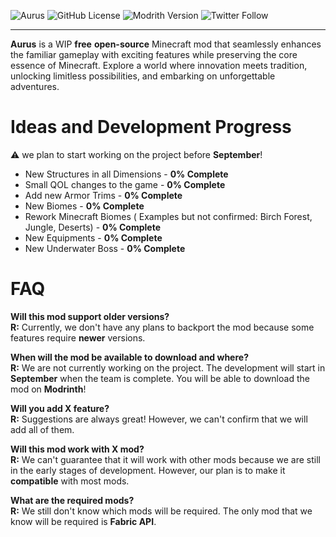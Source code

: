 ![Aurus](https://i.imgur.com/7M6znfp.png)
![GitHub License](https://img.shields.io/github/license/Dupernite/Aurus)
![Modrith Version](https://img.shields.io/modrinth/v/6UjXU2BV?logo=modrinth&link=https%3A%2F%2Fmodrinth.com%2Fmod%2Faurus)
![Twitter Follow](https://img.shields.io/twitter/follow/TeamAurus?link=https%3A%2F%2Ftwitter.com%2Fteamaurus)

---
**Aurus** is a WIP **free** **open-source** Minecraft mod that seamlessly enhances the familiar gameplay with exciting features while preserving the core essence of Minecraft. Explore a world where innovation meets tradition, unlocking limitless possibilities, and embarking on unforgettable adventures.

# Ideas and Development Progress

⚠️ we plan to start working on the project before **September**!

* New Structures in all Dimensions - **0% Complete** 
* Small QOL changes to the game - **0% Complete** 
* Add new Armor Trims - **0% Complete** 
* New Biomes - **0% Complete** 
* Rework Minecraft Biomes ( Examples but not confirmed: Birch Forest, Jungle, Deserts) - **0% Complete** 
* New Equipments - **0% Complete** 
* New Underwater Boss - **0% Complete** 

# FAQ
**Will this mod support older versions?**  
**R:** Currently, we don't have any plans to backport the mod because some features require **newer** versions.

**When will the mod be available to download and where?**  
**R:** We are not currently working on the project. The development will start in **September** when the team is complete. You will be able to download the mod on **Modrinth**!

**Will you add X feature?**  
**R:** Suggestions are always great! However, we can't confirm that we will add all of them.

**Will this mod work with X mod?**  
**R:** We can't guarantee that it will work with other mods because we are still in the early stages of development. However, our plan is to make it **compatible** with most mods.

**What are the required mods?**  
**R:** We still don't know which mods will be required. The only mod that we know will be required is **Fabric API**.
